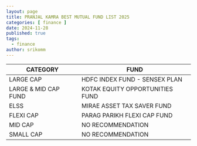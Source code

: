 ```yaml
---
layout: page
title: PRANJAL KAMRA BEST MUTUAL FUND LIST 2025
categories: [ finance ]
date: 2024-11-28
published: true
tags:
  - finance
author: srikomm
---
```


| CATEGORY             	| FUND                            	|
|----------------------	|---------------------------------	|
| LARGE CAP            	| HDFC INDEX FUND - SENSEX PLAN   	|
| LARGE & MID CAP FUND 	| KOTAK EQUITY OPPORTUNITIES FUND 	|
| ELSS                 	| MIRAE ASSET TAX SAVER FUND      	|
| FLEXI CAP            	| PARAG PARIKH FLEXI CAP FUND     	|
| MID CAP              	| NO RECOMMENDATION               	|
| SMALL CAP            	| NO RECOMMENDATION               	|
